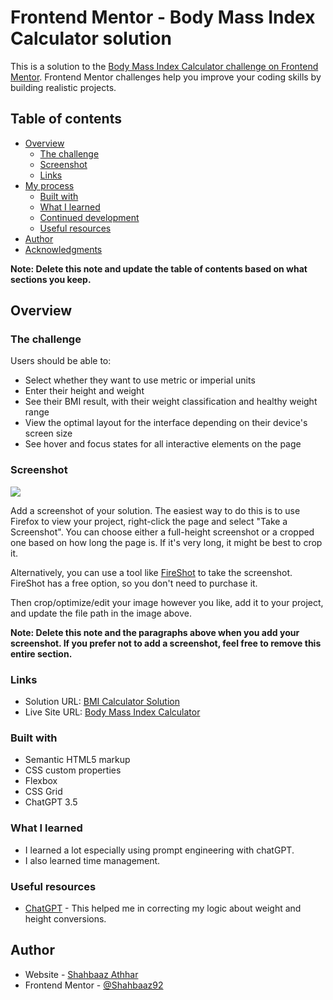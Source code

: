 # Frontend Mentor - Body Mass Index Calculator solution

This is a solution to the [Body Mass Index Calculator challenge on Frontend Mentor](https://www.frontendmentor.io/challenges/body-mass-index-calculator-brrBkfSz1T). Frontend Mentor challenges help you improve your coding skills by building realistic projects. 

## Table of contents

- [Overview](#overview)
  - [The challenge](#the-challenge)
  - [Screenshot](#screenshot)
  - [Links](#links)
- [My process](#my-process)
  - [Built with](#built-with)
  - [What I learned](#what-i-learned)
  - [Continued development](#continued-development)
  - [Useful resources](#useful-resources)
- [Author](#author)
- [Acknowledgments](#acknowledgments)

**Note: Delete this note and update the table of contents based on what sections you keep.**

## Overview

### The challenge

Users should be able to:

- Select whether they want to use metric or imperial units
- Enter their height and weight
- See their BMI result, with their weight classification and healthy weight range
- View the optimal layout for the interface depending on their device's screen size
- See hover and focus states for all interactive elements on the page

### Screenshot

![](./screenshot.jpg)

Add a screenshot of your solution. The easiest way to do this is to use Firefox to view your project, right-click the page and select "Take a Screenshot". You can choose either a full-height screenshot or a cropped one based on how long the page is. If it's very long, it might be best to crop it.

Alternatively, you can use a tool like [FireShot](https://getfireshot.com/) to take the screenshot. FireShot has a free option, so you don't need to purchase it. 

Then crop/optimize/edit your image however you like, add it to your project, and update the file path in the image above.

**Note: Delete this note and the paragraphs above when you add your screenshot. If you prefer not to add a screenshot, feel free to remove this entire section.**

### Links

- Solution URL: [BMI Calculator Solution](https://github.com/Shahbaaz92/Body-Mass-Index-Calculator)
- Live Site URL: [Body Mass Index Calculator](https://body-mass-index-calculator-shahbaaz.netlify.app/)


### Built with

- Semantic HTML5 markup
- CSS custom properties
- Flexbox
- CSS Grid
- ChatGPT 3.5

### What I learned
- I learned a lot especially using prompt engineering with chatGPT.
- I also learned time management.

### Useful resources

- [ChatGPT](https://chat.openai.com/) - This helped me in correcting my logic about weight and height conversions.


## Author

- Website - [Shahbaaz Athhar](https://app.netlify.com/teams/shahbaaz92/sites)
- Frontend Mentor - [@Shahbaaz92](https://www.frontendmentor.io/profile/Shahbaaz92)



